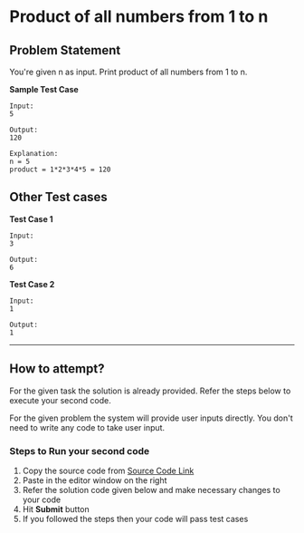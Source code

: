 # Product of all numbers from 1 to n

## Problem Statement
You're given n as input. Print product of all numbers from 1 to n.

**Sample Test Case**
```
Input:
5

Output:
120

Explanation:
n = 5
product = 1*2*3*4*5 = 120
```
## Other Test cases
**Test Case 1**
```
Input:
3

Output:
6
```
**Test Case 2**
```
Input:
1

Output:
1
```
---
## How to attempt?
For the given task the solution is already provided. Refer the steps below to execute your second code.

For the given problem the system will provide user inputs directly. You don't need to write any code to take user input.

### Steps to Run your second code
1. Copy the source code from [Source Code Link](https://raw.githubusercontent.com/Aartiarora22/Lab_assignments/main/P2/T4/Main.java)
2. Paste in the editor window on the right
3. Refer the solution code given below and make necessary changes to your code
4. Hit **Submit** button
5. If you followed the steps then your code will pass test cases



